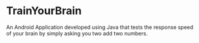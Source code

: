 # TrainYourBrain
An Android Application developed using Java that tests the response speed of your brain by simply asking you two add two numbers.
